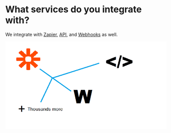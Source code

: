 # What services do you integrate with?

We integrate with [Zapier](https://zapier.com/apps/twayobiz/integrations), [API](https://docs.twayobiz.com), and [Webhooks](https://platform.twayobiz.com/integrations) as well.&#x20;

![](.gitbook/assets/int.png)
